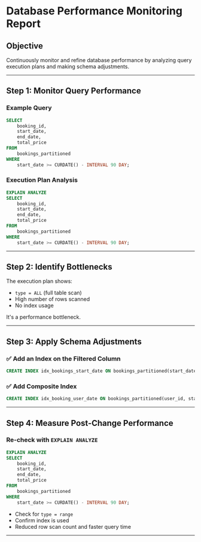 
# Database Performance Monitoring Report

## Objective
Continuously monitor and refine database performance by analyzing query execution plans and making schema adjustments.

---

## Step 1: Monitor Query Performance

### Example Query
```sql
SELECT
    booking_id,
    start_date,
    end_date,
    total_price
FROM
    bookings_partitioned
WHERE
    start_date >= CURDATE() - INTERVAL 90 DAY;
```

### Execution Plan Analysis
```sql
EXPLAIN ANALYZE
SELECT
    booking_id,
    start_date,
    end_date,
    total_price
FROM
    bookings_partitioned
WHERE
    start_date >= CURDATE() - INTERVAL 90 DAY;
```

---

## Step 2: Identify Bottlenecks

The execution plan shows:
- `type = ALL` (full table scan)
- High number of rows scanned
- No index usage

It's a performance bottleneck.

---

## Step 3: Apply Schema Adjustments

### ✅ Add an Index on the Filtered Column
```sql
CREATE INDEX idx_bookings_start_date ON bookings_partitioned(start_date);
```

### ✅ Add Composite Index 
```sql
CREATE INDEX idx_booking_user_date ON bookings_partitioned(user_id, start_date);
```

---

## Step 4: Measure Post-Change Performance

### Re-check with `EXPLAIN ANALYZE`
```sql
EXPLAIN ANALYZE
SELECT
    booking_id,
    start_date,
    end_date,
    total_price
FROM
    bookings_partitioned
WHERE
    start_date >= CURDATE() - INTERVAL 90 DAY;
```

- Check for `type = range`
- Confirm index is used
- Reduced row scan count and faster query time

---
